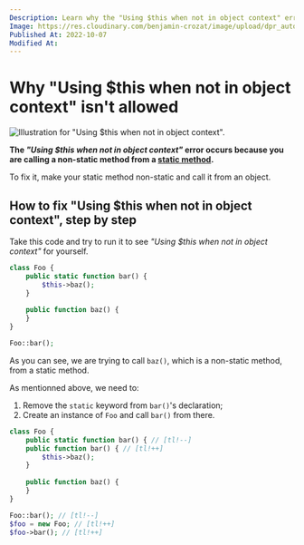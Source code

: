 ```yaml
---
Description: Learn why the "Using $this when not in object context" error happens, and let me show you the only way to fix.
Image: https://res.cloudinary.com/benjamin-crozat/image/upload/dpr_auto,f_auto,q_auto,w_auto/v1667577678/guy-coding-2_hbrpyv.jpg
Published At: 2022-10-07
Modified At:
---
```


# Why "Using $this when not in object context" isn't allowed

![Illustration for "Using $this when not in object context".](https://res.cloudinary.com/benjamin-crozat/image/upload/dpr_auto,f_auto,q_auto,w_auto/v1667577678/guy-coding-2_hbrpyv.jpg)

**The *"Using $this when not in object context"* error occurs because you are calling a non-static method from a [static method](https://www.php.net/manual/en/language.oop5.static.php#language.oop5.static.methods).**

To fix it, make your static method non-static and call it from an object.

## How to fix "Using $this when not in object context", step by step

Take this code and try to run it to see *"Using $this when not in object context"* for yourself.

```php
class Foo {
    public static function bar() {
        $this->baz();
    }
    
    public function baz() {
    }
}

Foo::bar();
```

As you can see, we are trying to call `baz()`, which is a non-static method, from a static method.

As mentionned above, we need to:
1. Remove the `static` keyword from `bar()`'s declaration;
2. Create an instance of `Foo` and call `bar()` from there.

```php
class Foo {
    public static function bar() { // [tl!--]
    public function bar() { // [tl!++]
        $this->baz();
    }
    
    public function baz() {
    }
}

Foo::bar(); // [tl!--]
$foo = new Foo; // [tl!++]
$foo->bar(); // [tl!++]
```
